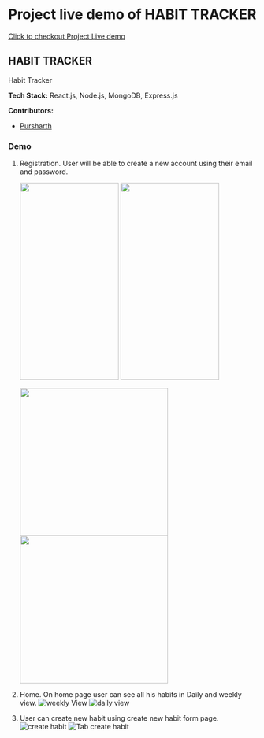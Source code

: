 # Project live demo of HABIT TRACKER

[Click to checkout Project Live demo](https://parasvohra.github.io/habit-tracker/#/)

## HABIT TRACKER

Habit Tracker

**Tech Stack:** React.js, Node.js, MongoDB, Express.js

**Contributors:**

-   [Pursharth](https://github.com/parasVohra)

### Demo

1. Registration. User will be able to create a new account using their email and password.

    <img src="demo/Habit-tracker-screenshots/mobile-signUp.png" width="200" height="400"> <img src="demo/Habit-tracker-screenshots/mobile-signIn.png" width="200" height="400">

    <img src="demo/Habit-tracker-screenshots/ipad-signUp.png" width="300" height="300"> <img src="demo/Habit-tracker-screenshots/ipad-signIn.png" width="300" height="300">

2. Home. On home page user can see all his habits in Daily and weekly view.
   ![weekly View](demo/Habit-tracker-screenshots/mobile-week-1.png) ![daily view](demo/Habit-tracker-screenshots/mobile-day-1.png)
3. User can create new habit using create new habit form page.
   ![create habit](demo/Habit-tracker-screenshots/ipad-day-1.png) ![Tab create habit](demo/Habit-tracker-screenshots/ipad-create-1.png)
